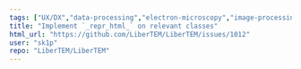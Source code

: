 ```yaml
---
tags: ["UX/DX","data-processing","electron-microscopy","image-processing","python"]
title: "Implement `_repr_html_` on relevant classes"
html_url: "https://github.com/LiberTEM/LiberTEM/issues/1012"
user: "sk1p"
repo: "LiberTEM/LiberTEM"
---
```


